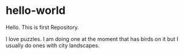 # hello-world

Hello. This is first Repository.

I love puzzles. I am doing one at the moment that has birds on it but I usually do ones with city landscapes.
